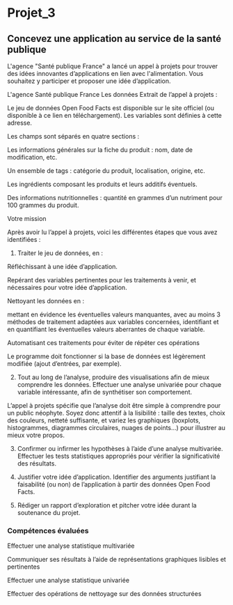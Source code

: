 # Projet_3
## Concevez une application au service de la santé publique

L'agence "Santé publique France" a lancé un appel à projets pour trouver des idées innovantes d’applications en lien avec l'alimentation. Vous souhaitez y participer et proposer une idée d’application.

L'agence Santé publique France
Les données
Extrait de l’appel à projets :

Le jeu de données Open Food Facts est disponible sur le site officiel (ou disponible à ce lien en téléchargement). Les variables sont définies à cette adresse.

Les champs sont séparés en quatre sections :

Les informations générales sur la fiche du produit : nom, date de modification, etc.

Un ensemble de tags : catégorie du produit, localisation, origine, etc.

Les ingrédients composant les produits et leurs additifs éventuels.

Des informations nutritionnelles : quantité en grammes d’un nutriment pour 100 grammes du produit.

Votre mission

Après avoir lu l’appel à projets, voici les différentes étapes que vous avez identifiées :

1) Traiter le jeu de données, en :

Réfléchissant à une idée d’application.

Repérant des variables pertinentes pour les traitements à venir, et nécessaires pour votre idée d’application.

Nettoyant les données en :

mettant en évidence les éventuelles valeurs manquantes, avec au moins 3 méthodes de traitement adaptées aux variables concernées,
identifiant et en quantifiant les éventuelles valeurs aberrantes de chaque variable.

Automatisant ces traitements pour éviter de répéter ces opérations

Le programme doit fonctionner si la base de données est légèrement modifiée (ajout d’entrées, par exemple).

2) Tout au long de l’analyse, produire des visualisations afin de mieux comprendre les données. Effectuer une analyse univariée pour chaque variable intéressante, afin de synthétiser son comportement.

L’appel à projets spécifie que l’analyse doit être simple à comprendre pour un public néophyte. Soyez donc attentif à la lisibilité : taille des textes, choix des couleurs, netteté suffisante, et variez les graphiques (boxplots, histogrammes, diagrammes circulaires, nuages de points…) pour illustrer au mieux votre propos.

3) Confirmer ou infirmer les hypothèses à l’aide d’une analyse multivariée. Effectuer les tests statistiques appropriés pour vérifier la significativité des résultats.

4) Justifier votre idée d’application. Identifier des arguments justifiant la faisabilité (ou non) de l’application à partir des données Open Food Facts.

5) Rédiger un rapport d’exploration et pitcher votre idée durant la soutenance du projet.


### Compétences évaluées

Effectuer une analyse statistique multivariée

Communiquer ses résultats à l’aide de représentations graphiques lisibles et pertinentes

Effectuer une analyse statistique univariée

Effectuer des opérations de nettoyage sur des données structurées

